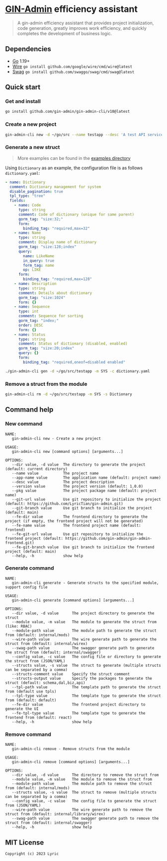 # [GIN-Admin](https://github.com/LyricTian/gin-admin) efficiency assistant

> A gin-admin efficiency assistant that provides project initialization, code generation, greatly improves work efficiency, and quickly completes the development of business logic.

## Dependencies

- [Go](https://golang.org/) 1.19+
- [Wire](github.com/google/wire) `go install github.com/google/wire/cmd/wire@latest`
- [Swag](github.com/swaggo/swag) `go install github.com/swaggo/swag/cmd/swag@latest`

## Quick start

### Get and install

```bash
go install github.com/gin-admin/gin-admin-cli/v10@latest
```

### Create a new project

```bash
gin-admin-cli new -d ~/go/src --name testapp --desc 'A test API service based on golang.' --pkg 'github.com/xxx/testapp'
```

### Generate a new struct

> More examples can be found in the [examples directory](https://github.com/gin-admin/gin-admin-cli/tree/master/examples)

Using `Dictionary` as an example, the configuration file is as follows `dictionary.yaml`:

```yaml
- name: Dictionary
  comment: Dictionary management for system
  disable_pagination: true
  tpl_type: "tree"
  fields:
    - name: Code
      type: string
      comment: Code of dictionary (unique for same parent)
      gorm_tag: "size:32;"
      form:
        binding_tag: "required,max=32"
    - name: Name
      type: string
      comment: Display name of dictionary
      gorm_tag: "size:128;index"
      query:
        name: LikeName
        in_query: true
        form_tag: name
        op: LIKE
      form:
        binding_tag: "required,max=128"
    - name: Description
      type: string
      comment: Details about dictionary
      gorm_tag: "size:1024"
      form: {}
    - name: Sequence
      type: int
      comment: Sequence for sorting
      gorm_tag: "index;"
      order: DESC
      form: {}
    - name: Status
      type: string
      comment: Status of dictionary (disabled, enabled)
      gorm_tag: "size:20;index"
      query: {}
      form:
        binding_tag: "required,oneof=disabled enabled"
```

```bash
./gin-admin-cli gen -d ~/go/src/testapp -m SYS -c dictionary.yaml
```

### Remove a struct from the module

```bash
gin-admin-cli rm -d ~/go/src/testapp -m SYS -s Dictionary
```

## Command help

### New command

```text
NAME:
   gin-admin-cli new - Create a new project

USAGE:
   gin-admin-cli new [command options] [arguments...]

OPTIONS:
   --dir value, -d value  The directory to generate the project (default: current directory)
   --name value           The project name
   --app-name value       The application name (default: project name)
   --desc value           The project description
   --version value        The project version (default: 1.0.0)
   --pkg value            The project package name (default: project name)
   --git-url value        Use git repository to initialize the project (default: https://github.com/LyricTian/gin-admin.git)
   --git-branch value     Use git branch to initialize the project (default: main)
   --fe-dir value         The frontend directory to generate the project (if empty, the frontend project will not be generated)
   --fe-name value        The frontend project name (default: frontend)
   --fe-git-url value     Use git repository to initialize the frontend project (default: https://github.com/gin-admin/gin-admin-frontend.git)
   --fe-git-branch value  Use git branch to initialize the frontend project (default: main)
   --help, -h             show help
```

### Generate command

```text
NAME:
   gin-admin-cli generate - Generate structs to the specified module, support config file

USAGE:
   gin-admin-cli generate [command options] [arguments...]

OPTIONS:
   --dir value, -d value      The project directory to generate the struct
   --module value, -m value   The module to generate the struct from (like: RBAC)
   --module-path value        The module path to generate the struct from (default: internal/mods)
   --wire-path value          The wire generate path to generate the struct from (default: internal/wirex)
   --swag-path value          The swagger generate path to generate the struct from (default: internal/swagger)
   --config value, -c value   The config file or directory to generate the struct from (JSON/YAML)
   --structs value, -s value  The struct to generate (multiple structs can be separated by a comma)
   --structs-comment value    Specify the struct comment
   --structs-output value     Specify the packages to generate the struct (default: schema,dal,biz,api)
   --tpl-path value           The template path to generate the struct from (default use tpls)
   --tpl-type value           The template type to generate the struct from (default: default)
   --fe-dir value             The frontend project directory to generate the UI
   --fe-tpl-type value        The template type to generate the frontend from (default: react)
   --help, -h                 show help
```

### Remove command

```text
NAME:
   gin-admin-cli remove - Remove structs from the module

USAGE:
   gin-admin-cli remove [command options] [arguments...]

OPTIONS:
   --dir value, -d value      The directory to remove the struct from
   --module value, -m value   The module to remove the struct from
   --module-path value        The module path to remove the struct from (default: internal/mods)
   --structs value, -s value  The struct to remove (multiple structs can be separated by a comma)
   --config value, -c value   The config file to generate the struct from (JSON/YAML)
   --wire-path value          The wire generate path to remove the struct from (default: internal/library/wirex)
   --swag-path value          The swagger generate path to remove the struct from (default: internal/swagger)
   --help, -h                 show help
```

## MIT License

```text
Copyright (c) 2023 Lyric
```
